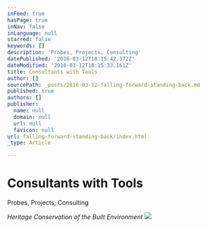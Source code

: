 ```yaml
---
inFeed: true
hasPage: true
inNav: false
inLanguage: null
starred: false
keywords: []
description: 'Probes, Projects, Consulting'
datePublished: '2016-03-12T18:15:42.372Z'
dateModified: '2016-03-12T18:15:33.161Z'
title: Consultants with Tools
author: []
sourcePath: _posts/2016-03-12-falling-forward-standing-back.md
published: true
authors: []
publisher:
  name: null
  domain: null
  url: null
  favicon: null
url: falling-forward-standing-back/index.html
_type: Article

---
```

# Consultants with Tools

Probes, Projects, Consulting

_Heritage Conservation of the Built Environment_
![](https://the-grid-user-content.s3-us-west-2.amazonaws.com/49262e3f-d08c-4bb6-82cd-525937bb56ea.jpg)
